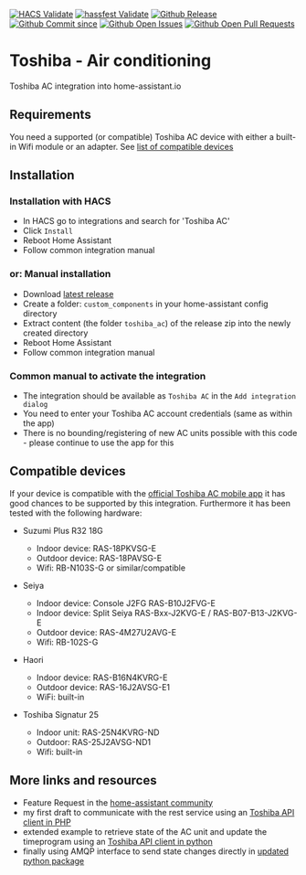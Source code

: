 [![HACS Validate](https://github.com/h4de5/home-assistant-toshiba_ac/actions/workflows/validate.yml/badge.svg)](https://github.com/h4de5/home-assistant-toshiba_ac/actions/workflows/validate.yml)
[![hassfest Validate](https://github.com/h4de5/home-assistant-toshiba_ac/actions/workflows/hassfest.yml/badge.svg)](https://github.com/h4de5/home-assistant-toshiba_ac/actions/workflows/hassfest.yml)
[![Github Release](https://img.shields.io/github/release/h4de5/home-assistant-toshiba_ac.svg)](https://github.com/h4de5/home-assistant-toshiba_ac/releases)
[![Github Commit since](https://img.shields.io/github/commits-since/h4de5/home-assistant-toshiba_ac/latest?sort=semver)](https://github.com/h4de5/home-assistant-toshiba_ac/releases)
[![Github Open Issues](https://img.shields.io/github/issues/h4de5/home-assistant-toshiba_ac.svg)](https://github.com/h4de5/home-assistant-toshiba_ac/issues)
[![Github Open Pull Requests](https://img.shields.io/github/issues-pr/h4de5/home-assistant-toshiba_ac.svg)](https://github.com/h4de5/home-assistant-toshiba_ac/pulls)

# Toshiba - Air conditioning

Toshiba AC integration into home-assistant.io

## Requirements

You need a supported (or compatible) Toshiba AC device with either a built-in Wifi module or an adapter. See [list of compatible devices](#compatible-devices)

## Installation

### Installation with HACS

- In HACS go to integrations and search for 'Toshiba AC'
- Click `Install`
- Reboot Home Assistant
- Follow common integration manual

### or: Manual installation

- Download [latest release](https://github.com/h4de5/home-assistant-toshiba_ac/releases)
- Create a folder: `custom_components` in your home-assistant config directory
- Extract content (the folder `toshiba_ac`) of the release zip into the newly created directory
- Reboot Home Assistant
- Follow common integration manual

### Common manual to activate the integration

- The integration should be available as `Toshiba AC` in the `Add integration dialog`
- You need to enter your Toshiba AC account credentials (same as within the app)
- There is no bounding/registering of new AC units possible with this code - please continue to use the app for this

## Compatible devices

If your device is compatible with the [official Toshiba AC mobile app](https://play.google.com/store/apps/details?id=jp.co.toshiba_carrier.ac_control&gl=US) it has good chances to be supported by this integration. Furthermore it has been tested with the following hardware:

- Suzumi Plus R32 18G

  - Indoor device: RAS-18PKVSG-E
  - Outdoor device: RAS-18PAVSG-E
  - Wifi: RB-N103S-G or similar/compatible

- Seiya

  - Indoor device: Console J2FG RAS-B10J2FVG-E
  - Indoor device: Split Seiya RAS-Bxx-J2KVG-E / RAS-B07-B13-J2KVG-E
  - Outdoor device: RAS-4M27U2AVG-E
  - Wifi: RB-102S-G

- Haori

  - Indoor device: RAS-B16N4KVRG-E
  - Outdoor device: RAS-16J2AVSG-E1
  - WiFi: built-in

- Toshiba Signatur 25
  - Indoor unit: RAS-25N4KVRG-ND
  - Outdoor: RAS-25J2AVSG-ND1
  - Wifi: built-in

## More links and resources

- Feature Request in the [home-assistant community](https://community.home-assistant.io/t/toshiba-home-ac-control/137698)
- my first draft to communicate with the rest service using an [Toshiba API client in PHP](https://gist.github.com/h4de5/7f97db0f4efc265e48904d4a84dab4fb)
- extended example to retrieve state of the AC unit and update the timeprogram using an [Toshiba API client in python](https://github.com/h4de5/home-assistant-toshiba_ac/tree/keep-http-api/custom_components/toshiba_ac/toshiba_ac_api)
- finally using AMQP interface to send state changes directly in [updated python package](https://github.com/KaSroka/Toshiba-AC-control)
